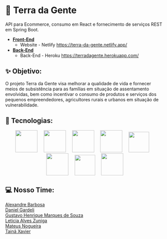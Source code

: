 # 🌱 Terra da Gente
API para Ecommerce, consumo em React e fornecimento de serviços REST em Spring Boot.

- [**Front-End**](https://github.com/Terra-da-Gente/Front-end)<br>
  - Website - Netlify https://terra-da-gente.netlify.app/
- [**Back-End**](https://github.com/Terra-da-Gente/Back-end)
  - Back-End - Heroku https://terradagente.herokuapp.com/

## ✨ Objetivo:
O projeto Terra da Gente visa melhorar a qualidade de vida e fornecer meios de subsistência para as famílias em situação de assentamento envolvidas, bem como incentivar o consumo de produtos e serviços dos pequenos empreendedores, agricultores rurais e urbanos em situação de vulnerabilidade.
<br>

## :rocket: Tecnologias:
<div align="center">
<img src="https://cdn.jsdelivr.net/gh/devicons/devicon/icons/spring/spring-original-wordmark.svg" width="70" height="70">
&nbsp;
&nbsp;
<img src="https://cdn.jsdelivr.net/gh/devicons/devicon/icons/java/java-original-wordmark.svg" width="70" height="70">
&nbsp;
&nbsp;
<img src="https://cdn.jsdelivr.net/gh/devicons/devicon/icons/mysql/mysql-original-wordmark.svg" width="70" height="70">
&nbsp;
&nbsp;
<img src="https://cdn.jsdelivr.net/gh/devicons/devicon/icons/react/react-original-wordmark.svg" width="70" height="70">
&nbsp;
&nbsp;
<img src="https://cdn.jsdelivr.net/gh/devicons/devicon/icons/typescript/typescript-original.svg" width="65" height="65">
&nbsp;
&nbsp;
<img src="https://cdn.jsdelivr.net/gh/devicons/devicon/icons/html5/html5-original-wordmark.svg" height="70" height="70">
&nbsp;
&nbsp;
<img src="https://cdn.jsdelivr.net/gh/devicons/devicon/icons/javascript/javascript-original.svg" width="65" height="65">
&nbsp;
&nbsp;
<img src="https://cdn.jsdelivr.net/gh/devicons/devicon/icons/css3/css3-original-wordmark.svg" width="70" height="70">
</div>
 
 ## 💻 Nosso Time:
 
[Alexandre Barbosa](https://github.com/alebs10)<br>
[Daniel Gardeli](https://github.com/gardeli96)<br>
[Gustavo Henrique Marques de Souza](https://github.com/guhms1998)<br>
[Leticia Alves Zuniga](https://github.com/LeZuniga)<br>
[Mateus Nogueira](https://github.com/nogran)<br>
[Tainã Xavier](https://github.com/taaixsp)<br>  



<!-- ## Hi there 👋



**Here are some ideas to get you started:**

🙋‍♀️ A short introduction - what is your organization all about?<br>
🌈 Contribution guidelines - how can the community get involved?<br>
👩‍💻 Useful resources - where can the community find your docs? Is there anything else the community should know?<br>
🍿 Fun facts - what does your team eat for breakfast?<br>
🧙 Remember, you can do mighty things with the power of [Markdown](https://docs.github.com/github/writing-on-github/getting-started-with-writing-and-formatting-on-github/basic-writing-and-formatting-syntax) -->

